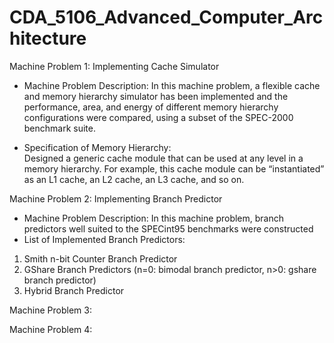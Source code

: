 # CDA_5106_Advanced_Computer_Architecture

Machine Problem 1: Implementing Cache Simulator
- Machine Problem Description:
In this machine problem, a flexible cache and memory hierarchy simulator has been implemented and  the performance, area, and energy of different memory hierarchy configurations were compared, using a subset of the SPEC-2000 benchmark suite. 

- Specification of Memory Hierarchy:  
Designed a generic cache module that can be used at any level in a memory hierarchy. For example, this cache module can be “instantiated” as an L1 cache, an L2 cache, an L3 cache, and so on. 
  
  
Machine Problem 2: Implementing Branch Predictor
- Machine Problem Description: In this machine problem, branch predictors well suited to the SPECint95 benchmarks were constructed
- List of Implemented Branch Predictors:
1. Smith n-bit Counter Branch Predictor
2. GShare Branch Predictors (n=0: bimodal branch predictor, n>0: gshare branch predictor)
3. Hybrid Branch Predictor

Machine Problem 3:  

Machine Problem 4:  

